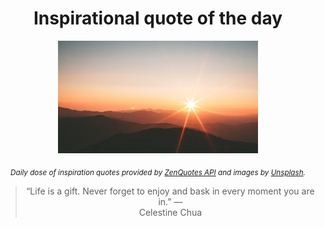 
<div align="center">

# Inspirational quote of the day

<img src="./data/photo.jpeg" alt="Beautiful nature photo" width="320" height="180">

<sub><i>Daily dose of inspiration quotes provided by [ZenQuotes API](https://zenquotes.io/) and images by [Unsplash](https://unsplash.com/).</i></sub>


<blockquote>&ldquo;Life is a gift. Never forget to enjoy and bask in every moment you are in.&rdquo; &mdash; <footer>Celestine Chua</footer></blockquote>

</div>
